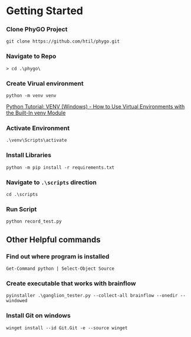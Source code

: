 # Getting Started


### Clone PhyGO Project

`git clone https://github.com/htil/phygo.git`

### Navigate to Repo

`> cd .\phygo\`


### Create Virual environment
`python -m venv venv`

[Python Tutorial: VENV (Windows) - How to Use Virtual Environments with the Built-In venv Module
 ](https://www.youtube.com/watch?v=APOPm01BVrk)


### Activate Environment
`.\venv\Scripts\activate`


### Install Libraries

`python -m pip install -r requirements.txt`


### Navigate to `.\scripts` direction

`cd .\scripts`

### Run Script

`python record_test.py`


## Other Helpful commands

### Find out where program is installed
`Get-Command python | Select-Object Source` 

### Create executable that works with brainflow
`pyinstaller .\ganglion_tester.py --collect-all brainflow --onedir --windowed` 

### Install Git on windows

`winget install --id Git.Git -e --source winget`